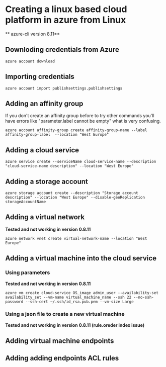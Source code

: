 # Creating a linux based cloud platform in azure from Linux
** azure-cli version 8.11**

## Downloding credentials from Azure
    
    azure account download
## Importing credentials 

    azure account import publishsettings.publishsettings
## Adding an affinity group
If you don't create an affinity group before to try other commands you'll have errors like "parameter.label cannot be empty" what is very confusing.

    azure account affinity-group create affinity-group-name --label affinity-group-label  --location "West Europe"

## Adding a cloud service
    
    azure service create --serviceName cloud-service-name --description "cloud-service-name description" --location "West Europe"
## Adding a storage account

    azure storage account create --description "Storage account description" --location "West Europe" --disable-geoReplication storageAccountName
## Adding a virtual network 
**Tested and not working in version 0.8.11** 

    azure network vnet create virtual-network-name --location "West Europe"
## Adding a virtual machine into the cloud service
### Using parameters
**Tested and not working in version 0.8.11** 

    azure vm create cloud-service OS_image admin_user --availability-set availability_set --vm-name virtual_machine_name --ssh 22 --no-ssh-password --ssh-cert ~/.ssh/id_rsa.pub.pem --vm-size Large

### Using a json file to create a new virtual machine
**Tested and not working in version 0.8.11 (rule.oreder index issue)** 

## Adding virtual machine endpoints

## Adding adding endpoints ACL rules
